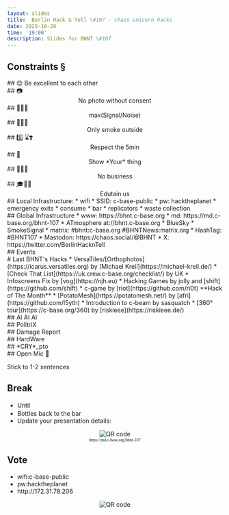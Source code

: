 ```yaml
---
layout: slides
title:  Berlin Hack & Tell \#107 - chaos unicorn hacks
date: 2025-10-28
time: '19:00'
description: Slides for BHNT \#107
---
```



<section data-background-size="contain" data-background="/assets/images/107/intro.png"></section>
<section data-background-size="contain" data-background="/assets/images/bhntflow.svg"></section>

<section>
<h2>Constraints §</h2>
</section>

<section data-markdown>
## 😊
Be excellent to each other
<center>

</center>
</section>

<section data-markdown>
## &#128247;
<center>
No photo without consent
</center>
</section>

<section data-markdown>
## 📳🤫🎤
<center>
max(Signal/Noise)
</center>
</section>

<section data-markdown>
## 🥦🚬🚪
<center>
Only smoke outside
</center>
</section>

<section data-markdown>
## 5️⃣ ⌛❣️
<center>
Respect the 5min
</center>
</section>

<section data-markdown>
## 🫵
<center>
Show *Your* thing
</center>
</section>

<section data-markdown>
## 🚫💸👔
<center>
No business
</center>
</section>

<section data-markdown>
## 🎓🤯🍿
<center>
Edutain us
</center>
</section>

<section data-markdown>
## Local Infrastructure:
* wifi
 * SSID: c-base-public
 * pw: hacktheplanet
* emergency exits
* consume
 * bar
 * replicators
* waste collection
</section>

<section data-background-size="contain" data-background="/assets/images/trophy.jpg"></section>

<section data-background-size="contain" data-background="/assets/images/trophies.jpg"></section>

<section data-markdown>
## Global Infrastructure
* www: https://bhnt.c-base.org
* md: https://md.c-base.org/bhnt-107
* ATmosphere at://bhnt.c-base.org
 * BlueSky
 * SmokeSignal
* matrix: #bhnt:c-base.org #BHNTNews:matrix.org
* HashTag: #BHNT107
* Mastodon: https://chaos.social/@BHNT
* X: https://twitter.com/BerlinHacknTell
</section>


<section data-background-size="contain" data-background="/assets/images/bhntflow_warmup.svg"></section>

<section data-markdown>
## Events
</section>

<section data-background-size="contain" data-background="/assets/images/107/lasthotm.jpg"></section>

<section data-markdown>
# Last BHNT's Hacks
* VersaTiles/[Orthophotos](https://icarus.versatiles.org) by [Michael Kreil](https://michael-kreil.de/)
* [Check That List](https://uk.crew.c-base.org/checklist/) by UK
* Infoscreens Fix by [vog](https://njh.eu)
* Hacking Games by jolly and [shift](https://github.com/shift)
* c-game by [riot](https://github.com/ri0t) **Hack of The Month** 
* [PotatoMesh](https://potatomesh.net/) by [afri](https://github.com/l5yth)
* Introduction to c-beam by sasquatch
* [360° tour](https://c-base.org/360) by [riskieee](https://riskieee.de/)
</section>

<section data-background-size="contain" data-background="/assets/images/107/chaos.png"></section>

<section data-background-size="contain" data-background="/assets/images/107/godot_jam.png"></section>
<section data-background-size="contain" data-background="/assets/images/107/cyberdelic.jpeg"></section>
<section data-background-size="contain" data-background="/assets/images/107/39c3.jpg"></section>
<section data-background-size="contain" data-background="/assets/images/107/swapfest.png"></section>

<section data-markdown>
## AI AI AI
</section>

<section data-background-size="contain" data-background="/assets/images/107/ai_car_poliece.png"></section>
<section data-background-size="contain" data-background="/assets/images/107/robocop.png"></section>
<section data-background-size="contain" data-background="/assets/images/107/ai_traffic.png"></section>
<section data-background-size="contain" data-background="/assets/images/107/GPTerror.png"></section>
<section data-background-size="contain" data-background="/assets/images/107/ai_poison.png"></section>
<section data-background-size="contain" data-background="/assets/images/107/AIssault.png"></section>

<section data-background-size="contain" data-background="/assets/images/107/deloitte.png"></section>
<section data-background-size="contain" data-background="/assets/images/107/chatgpt5.jpeg"></section>
<section data-background-size="contain" data-background="/assets/images/107/vibecoded.jpeg"></section>


<section data-background-size="contain" data-background="/assets/images/107/trumpdecline.png"></section>


<section data-markdown>
## PolitriX
</section>

<section data-background-size="contain" data-background="/assets/images/107/germany_outlook.png"></section>
<section data-background-size="contain" data-background="/assets/images/107/copyright.png"></section>

<section data-background-size="contain" data-background="/assets/images/107/robotarmy.png"></section>

<section data-background-size="contain" data-background="/assets/images/107/nuclear_robot_porn.png"></section>
<section data-background-size="contain" data-background="/assets/images/107/nuclear_sharepoint.png"></section>

<section data-background-size="contain" data-background="/assets/images/107/thiel.png"></section>
<section data-background-size="contain" data-background="/assets/images/107/wh.png"></section>

<section data-background-size="contain" data-background="/assets/images/107/military.png"></section>


<section data-background-size="contain" data-background="/assets/images/107/palantir.png"></section>
<section data-background-size="contain" data-background="/assets/images/107/sora.jpeg"></section>
<section data-background-size="contain" data-background="/assets/images/107/ea.jpeg"></section>

<section data-markdown>
## Damage Report
</section>
<section data-background-size="contain" data-background="/assets/images/107/aws.jpeg"></section>
<section data-background-size="contain" data-background="/assets/images/107/bedai.png"></section>

<section data-background-size="contain" data-background="/assets/images/107/discord.png"></section>
<section data-background-size="contain" data-background="/assets/images/107/ms.jpg"></section>
<section data-background-size="contain" data-background="/assets/images/107/tacobell.png"></section>

<section data-markdown>
## HardWare
</section>
<section data-background-size="contain" data-background="/assets/images/107/arduino_qualcom.png"></section>
<section data-background-size="contain" data-background="/assets/images/107/trezor7.png"></section>

<section data-markdown>
## *CRY*_pto
</section>

<section data-background-size="contain" data-background="/assets/images/107/mogul.png"></section>

<section data-background-size="contain" data-background="/assets/images/107/satoshi.jpeg"></section>
<section data-background-size="contain" data-background="/assets/images/107/SBF.png"></section>

<section data-background-size="contain" data-background="/assets/images/107/pax.png"></section>

<section data-background-size="contain" data-background="/assets/images/107/402.png"></section>
<section data-background-size="contain" data-background="/assets/images/107/tangled.png"></section>

<section data-background-size="contain" data-background="/assets/images/bhntflow_hacks.svg"></section>

<section data-markdown>
## Open Mic 🎤

Stick to 1-2 sentences

</section>

<section>
<h2>Break</h2>

<ul>
<li>Until <input style="margin-left: 0.2em; font-size: 100%; width: 4em; border: 1px solid white; background-color: transparent; color: white; text-align: center;"></li>
<li>Bottles back to the bar</li>
<li>Update your presentation details:</li>
</ul>
<center>
<img src="http://api.qrserver.com/v1/create-qr-code/?color=000000&amp;bgcolor=FFFFFF&amp;data=https%3A%2F%2Fmd.c-base.org%2Fbhnt-107&amp;qzone=1&amp;margin=0&amp;size=300x300&amp;ecc=L" alt="QR code">
<div style="font-family: mono; font-size: 70%;">https://md.c-base.org/bhnt-107</div>
</center>
</section>

<section>
<h2>Vote</h2>

<ul>
<li>wifi:c-base-public</li>
<li>pw:hacktheplanet</li>
<li>http://172.31.78.206</li>
</ul>
<center>
<img src="http://api.qrserver.com/v1/create-qr-code/?color=000000&amp;bgcolor=FFFFFF&amp;data=http%3A%2F%2F172.31.78.206&amp;qzone=1&amp;margin=0&amp;size=400x400&amp;ecc=L" alt="QR code">
</center>
</section>

<section data-background-size="contain" data-background="/assets/images/bhntflow_handover.svg"></section>
